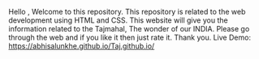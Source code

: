 Hello , Welcome to this repository. This repository is related to the web development using HTML and CSS.
This website will give you the information related to the Tajmahal, The wonder of our INDIA.
Please go through the web and if you like it then just rate it.
Thank you.
Live Demo: https://abhisalunkhe.github.io/Taj.github.io/
